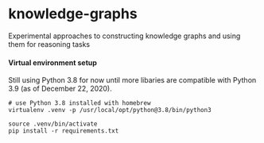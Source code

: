# knowledge-graphs
Experimental approaches to constructing knowledge graphs and using them for reasoning tasks

#### Virtual environment setup
Still using Python 3.8 for now until more libaries are compatible with Python 3.9 (as of December 22, 2020).

```
# use Python 3.8 installed with homebrew
virtualenv .venv -p /usr/local/opt/python@3.8/bin/python3

source .venv/bin/activate
pip install -r requirements.txt
```